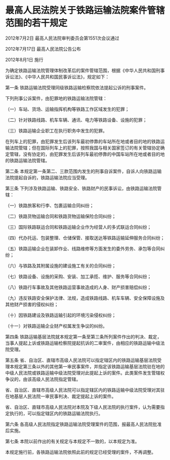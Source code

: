 # 最高人民法院关于铁路运输法院案件管辖范围的若干规定

2012年7月2日 最高人民法院审判委员会第1551次会议通过

2012年7月17日 最高人民法院公告公布

2012年8月1日 施行

<!-- INFO END -->

为确定铁路运输法院管理体制改革后的案件管辖范围，根据《中华人民共和国刑事诉讼法》、《中华人民共和国民事诉讼法》，规定如下：

第一条 铁路运输法院受理同级铁路运输检察院依法提起公诉的刑事案件。

下列刑事公诉案件，由犯罪地的铁路运输法院管辖：

（一）车站、货场、运输指挥机构等铁路工作区域发生的犯罪；

（二）针对铁路线路、机车车辆、通讯、电力等铁路设备、设施的犯罪；

（三）铁路运输企业职工在执行职务中发生的犯罪。

在列车上的犯罪，由犯罪发生后该列车最初停靠的车站所在地或者目的地的铁路运输法院管辖；但在国际列车上的犯罪，按照我国与相关国家签订的有关管辖协定确定管辖，没有协定的，由犯罪发生后该列车最初停靠的中国车站所在地或者目的地的铁路运输法院管辖。

第二条 本规定第一条第二、三款范围内发生的刑事自诉案件，自诉人向铁路运输法院提起自诉的，铁路运输法院应当受理。

第三条 下列涉及铁路运输、铁路安全、铁路财产的民事诉讼，由铁路运输法院管辖：

（一）铁路旅客和行李、包裹运输合同纠纷；

（二）铁路货物运输合同和铁路货物运输保险合同纠纷；

（三）国际铁路联运合同和铁路运输企业作为经营人的多式联运合同纠纷；

（四）代办托运、包装整理、仓储保管、接取送达等铁路运输延伸服务合同纠纷；

（五）铁路运输企业在装卸作业、线路维修等方面发生的委外劳务、承包等合同纠纷；

（六）与铁路及其附属设施的建设施工有关的合同纠纷；

（七）铁路设备、设施的采购、安装、加工承揽、维护、服务等合同纠纷；

（八）铁路行车事故及其他铁路运营事故造成的人身、财产损害赔偿纠纷；

（九）违反铁路安全保护法律、法规，造成铁路线路、机车车辆、安全保障设施及其他财产损害的侵权纠纷；

（十）因铁路建设及铁路运输引起的环境污染侵权纠纷；

（十一）对铁路运输企业财产权属发生争议的纠纷。

第四条 铁路运输基层法院就本规定第一条至第三条所列案件作出的判决、裁定，当事人提起上诉或铁路运输检察院提起抗诉的二审案件，由相应的铁路运输中级法院受理。

第五条 省、自治区、直辖市高级人民法院可以指定辖区内的铁路运输基层法院受理本规定第三条以外的其他第一审民事案件，并指定该铁路运输基层法院驻在地的中级人民法院或铁路运输中级法院受理对此提起上诉的案件。此类案件发生管辖权争议的，由该高级人民法院指定管辖。

省、自治区、直辖市高级人民法院可以指定辖区内的铁路运输中级法院受理对其驻在地基层人民法院一审民事判决、裁定提起上诉的案件。

省、自治区、直辖市高级人民法院对本院及下级人民法院的执行案件，认为需要指定执行的，可以指定辖区内的铁路运输法院执行。

第六条 各高级人民法院指定铁路运输法院受理案件的范围，报最高人民法院批准后实施。

第七条 本院以前作出的有关规定与本规定不一致的，以本规定为准。

本规定施行前，各铁路运输法院依照此前的规定已经受理的案件，不再调整。